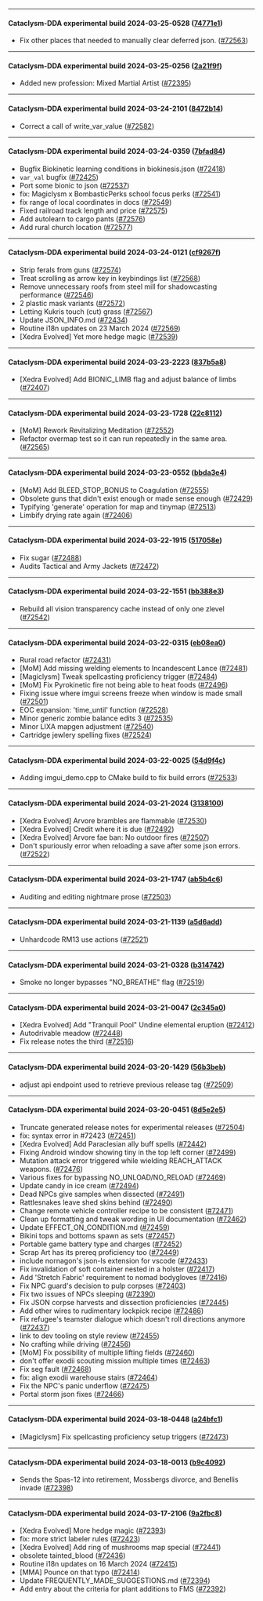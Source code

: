 
---

#### Cataclysm-DDA experimental build 2024-03-25-0528 ([74771e1](https://github.com/CleverRaven/Cataclysm-DDA/releases/tag/cdda-experimental-2024-03-25-0528))

* Fix other places that needed to manually clear deferred json. ([#72563](https://github.com/CleverRaven/Cataclysm-DDA/pull/72563))

---

#### Cataclysm-DDA experimental build 2024-03-25-0256 ([2a21f9f](https://github.com/CleverRaven/Cataclysm-DDA/releases/tag/cdda-experimental-2024-03-25-0256))

* Added new profession: Mixed Martial Artist ([#72395](https://github.com/CleverRaven/Cataclysm-DDA/pull/72395))

---

#### Cataclysm-DDA experimental build 2024-03-24-2101 ([8472b14](https://github.com/CleverRaven/Cataclysm-DDA/releases/tag/cdda-experimental-2024-03-24-2101))

* Correct a call of write_var_value ([#72582](https://github.com/CleverRaven/Cataclysm-DDA/pull/72582))

---

#### Cataclysm-DDA experimental build 2024-03-24-0359 ([7bfad84](https://github.com/CleverRaven/Cataclysm-DDA/releases/tag/cdda-experimental-2024-03-24-0359))

* Bugfix Biokinetic learning conditions in biokinesis.json ([#72418](https://github.com/CleverRaven/Cataclysm-DDA/pull/72418))
* `var_val` bugfix ([#72425](https://github.com/CleverRaven/Cataclysm-DDA/pull/72425))
* Port some bionic to json ([#72537](https://github.com/CleverRaven/Cataclysm-DDA/pull/72537))
* fix: Magiclysm x BombasticPerks school focus perks ([#72541](https://github.com/CleverRaven/Cataclysm-DDA/pull/72541))
* fix range of local coordinates in docs ([#72549](https://github.com/CleverRaven/Cataclysm-DDA/pull/72549))
* Fixed railroad track length and price ([#72575](https://github.com/CleverRaven/Cataclysm-DDA/pull/72575))
* Add autolearn to cargo pants ([#72576](https://github.com/CleverRaven/Cataclysm-DDA/pull/72576))
* Add rural church location ([#72577](https://github.com/CleverRaven/Cataclysm-DDA/pull/72577))

---

#### Cataclysm-DDA experimental build 2024-03-24-0121 ([cf9267f](https://github.com/CleverRaven/Cataclysm-DDA/releases/tag/cdda-experimental-2024-03-24-0121))

* Strip ferals from guns ([#72574](https://github.com/CleverRaven/Cataclysm-DDA/pull/72574))
* Treat scrolling as arrow key in keybindings list ([#72568](https://github.com/CleverRaven/Cataclysm-DDA/pull/72568))
* Remove unnecessary roofs from steel mill for shadowcasting performance ([#72546](https://github.com/CleverRaven/Cataclysm-DDA/pull/72546))
* 2 plastic mask variants ([#72572](https://github.com/CleverRaven/Cataclysm-DDA/pull/72572))
* Letting Kukris touch (cut) grass  ([#72567](https://github.com/CleverRaven/Cataclysm-DDA/pull/72567))
* Update JSON_INFO.md ([#72434](https://github.com/CleverRaven/Cataclysm-DDA/pull/72434))
* Routine i18n updates on 23 March 2024 ([#72569](https://github.com/CleverRaven/Cataclysm-DDA/pull/72569))
* [Xedra Evolved] Yet more hedge magic ([#72539](https://github.com/CleverRaven/Cataclysm-DDA/pull/72539))

---

#### Cataclysm-DDA experimental build 2024-03-23-2223 ([837b5a8](https://github.com/CleverRaven/Cataclysm-DDA/releases/tag/cdda-experimental-2024-03-23-2223))

* [Xedra Evolved] Add BIONIC_LIMB flag and adjust balance of limbs ([#72407](https://github.com/CleverRaven/Cataclysm-DDA/pull/72407))

---

#### Cataclysm-DDA experimental build 2024-03-23-1728 ([22c8112](https://github.com/CleverRaven/Cataclysm-DDA/releases/tag/cdda-experimental-2024-03-23-1728))

* [MoM] Rework Revitalizing Meditation ([#72552](https://github.com/CleverRaven/Cataclysm-DDA/pull/72552))
* Refactor overmap test so it can run repeatedly in the same area. ([#72565](https://github.com/CleverRaven/Cataclysm-DDA/pull/72565))

---

#### Cataclysm-DDA experimental build 2024-03-23-0552 ([bbda3e4](https://github.com/CleverRaven/Cataclysm-DDA/releases/tag/cdda-experimental-2024-03-23-0552))

* [MoM] Add BLEED_STOP_BONUS to Coagulation ([#72555](https://github.com/CleverRaven/Cataclysm-DDA/pull/72555))
* Obsolete guns that didn't exist enough or made sense enough  ([#72429](https://github.com/CleverRaven/Cataclysm-DDA/pull/72429))
* Typifying 'generate' operation for map and tinymap ([#72513](https://github.com/CleverRaven/Cataclysm-DDA/pull/72513))
* Limbify drying rate again ([#72406](https://github.com/CleverRaven/Cataclysm-DDA/pull/72406))

---

#### Cataclysm-DDA experimental build 2024-03-22-1915 ([517058e](https://github.com/CleverRaven/Cataclysm-DDA/releases/tag/cdda-experimental-2024-03-22-1915))

* Fix sugar ([#72488](https://github.com/CleverRaven/Cataclysm-DDA/pull/72488))
* Audits Tactical and Army Jackets ([#72472](https://github.com/CleverRaven/Cataclysm-DDA/pull/72472))

---

#### Cataclysm-DDA experimental build 2024-03-22-1551 ([bb388e3](https://github.com/CleverRaven/Cataclysm-DDA/releases/tag/cdda-experimental-2024-03-22-1551))

* Rebuild all vision transparency cache instead of only one zlevel ([#72542](https://github.com/CleverRaven/Cataclysm-DDA/pull/72542))

---

#### Cataclysm-DDA experimental build 2024-03-22-0315 ([eb08ea0](https://github.com/CleverRaven/Cataclysm-DDA/releases/tag/cdda-experimental-2024-03-22-0315))

* Rural road refactor ([#72431](https://github.com/CleverRaven/Cataclysm-DDA/pull/72431))
* [MoM] Add missing welding elements to Incandescent Lance ([#72481](https://github.com/CleverRaven/Cataclysm-DDA/pull/72481))
* [Magiclysm] Tweak spellcasting proficiency trigger ([#72484](https://github.com/CleverRaven/Cataclysm-DDA/pull/72484))
* [MoM] Fix Pyrokinetic fire not being able to heat foods ([#72496](https://github.com/CleverRaven/Cataclysm-DDA/pull/72496))
* Fixing issue where imgui screens freeze when window is made small ([#72501](https://github.com/CleverRaven/Cataclysm-DDA/pull/72501))
* EOC expansion: 'time_until' function ([#72528](https://github.com/CleverRaven/Cataclysm-DDA/pull/72528))
* Minor generic zombie balance edits 3 ([#72535](https://github.com/CleverRaven/Cataclysm-DDA/pull/72535))
* Minor LIXA mapgen adjustment ([#72540](https://github.com/CleverRaven/Cataclysm-DDA/pull/72540))
* Cartridge jewlery spelling fixes ([#72524](https://github.com/CleverRaven/Cataclysm-DDA/pull/72524))

---

#### Cataclysm-DDA experimental build 2024-03-22-0025 ([54d9f4c](https://github.com/CleverRaven/Cataclysm-DDA/releases/tag/cdda-experimental-2024-03-22-0025))

* Adding imgui_demo.cpp to CMake build to fix build errors ([#72533](https://github.com/CleverRaven/Cataclysm-DDA/pull/72533))

---

#### Cataclysm-DDA experimental build 2024-03-21-2024 ([3138100](https://github.com/CleverRaven/Cataclysm-DDA/releases/tag/cdda-experimental-2024-03-21-2024))

* [Xedra Evolved] Arvore brambles are flammable ([#72530](https://github.com/CleverRaven/Cataclysm-DDA/pull/72530))
* [Xedra Evolved]  Credit where it is due ([#72492](https://github.com/CleverRaven/Cataclysm-DDA/pull/72492))
* [Xedra Evolved] Arvore fae ban: No outdoor fires ([#72507](https://github.com/CleverRaven/Cataclysm-DDA/pull/72507))
* Don't spuriously error when reloading a save after some json errors. ([#72522](https://github.com/CleverRaven/Cataclysm-DDA/pull/72522))

---

#### Cataclysm-DDA experimental build 2024-03-21-1747 ([ab5b4c6](https://github.com/CleverRaven/Cataclysm-DDA/releases/tag/cdda-experimental-2024-03-21-1747))

* Auditing and editing nightmare prose ([#72503](https://github.com/CleverRaven/Cataclysm-DDA/pull/72503))

---

#### Cataclysm-DDA experimental build 2024-03-21-1139 ([a5d6add](https://github.com/CleverRaven/Cataclysm-DDA/releases/tag/cdda-experimental-2024-03-21-1139))

* Unhardcode RM13 use actions ([#72521](https://github.com/CleverRaven/Cataclysm-DDA/pull/72521))

---

#### Cataclysm-DDA experimental build 2024-03-21-0328 ([b314742](https://github.com/CleverRaven/Cataclysm-DDA/releases/tag/cdda-experimental-2024-03-21-0328))

* Smoke no longer bypasses "NO_BREATHE" flag ([#72519](https://github.com/CleverRaven/Cataclysm-DDA/pull/72519))

---

#### Cataclysm-DDA experimental build 2024-03-21-0047 ([2c345a0](https://github.com/CleverRaven/Cataclysm-DDA/releases/tag/cdda-experimental-2024-03-21-0047))

* [Xedra Evolved] Add "Tranquil Pool" Undine elemental eruption ([#72412](https://github.com/CleverRaven/Cataclysm-DDA/pull/72412))
* Autodrivable meadow ([#72448](https://github.com/CleverRaven/Cataclysm-DDA/pull/72448))
* Fix release notes the third ([#72516](https://github.com/CleverRaven/Cataclysm-DDA/pull/72516))

---

#### Cataclysm-DDA experimental build 2024-03-20-1429 ([56b3beb](https://github.com/CleverRaven/Cataclysm-DDA/releases/tag/cdda-experimental-2024-03-20-1429))

* adjust api endpoint used to retrieve previous release tag ([#72509](https://github.com/CleverRaven/Cataclysm-DDA/pull/72509))

---

#### Cataclysm-DDA experimental build 2024-03-20-0451 ([8d5e2e5](https://github.com/CleverRaven/Cataclysm-DDA/releases/tag/cdda-experimental-2024-03-20-0451))

* Truncate generated release notes for experimental releases ([#72504](https://github.com/CleverRaven/Cataclysm-DDA/pull/72504))
* fix: syntax error in #72423 ([#72451](https://github.com/CleverRaven/Cataclysm-DDA/pull/72451))
* [Xedra Evolved] Add Paraclesian ally buff spells ([#72442](https://github.com/CleverRaven/Cataclysm-DDA/pull/72442))
* Fixing Android window showing tiny in the top left corner ([#72499](https://github.com/CleverRaven/Cataclysm-DDA/pull/72499))
* Mutation attack error triggered while wielding REACH_ATTACK weapons. ([#72476](https://github.com/CleverRaven/Cataclysm-DDA/pull/72476))
* Various fixes for bypassing NO_UNLOAD/NO_RELOAD ([#72469](https://github.com/CleverRaven/Cataclysm-DDA/pull/72469))
* Update candy in ice cream ([#72494](https://github.com/CleverRaven/Cataclysm-DDA/pull/72494))
* Dead NPCs give samples when dissected ([#72491](https://github.com/CleverRaven/Cataclysm-DDA/pull/72491))
* Rattlesnakes leave shed skins behind ([#72490](https://github.com/CleverRaven/Cataclysm-DDA/pull/72490))
* Change remote vehicle controller recipe to be consistent ([#72471](https://github.com/CleverRaven/Cataclysm-DDA/pull/72471))
* Clean up formatting and tweak wording in UI documentation ([#72462](https://github.com/CleverRaven/Cataclysm-DDA/pull/72462))
* Update EFFECT_ON_CONDITION.md ([#72459](https://github.com/CleverRaven/Cataclysm-DDA/pull/72459))
* Bikini tops and bottoms spawn as sets ([#72457](https://github.com/CleverRaven/Cataclysm-DDA/pull/72457))
* Portable game battery type and charges ([#72452](https://github.com/CleverRaven/Cataclysm-DDA/pull/72452))
* Scrap Art has its prereq proficiency too ([#72449](https://github.com/CleverRaven/Cataclysm-DDA/pull/72449))
* include nornagon's json-ls extension for vscode ([#72433](https://github.com/CleverRaven/Cataclysm-DDA/pull/72433))
* Fix invalidation of soft container nested in a holster ([#72417](https://github.com/CleverRaven/Cataclysm-DDA/pull/72417))
* Add 'Stretch Fabric' requirement to nomad bodygloves ([#72416](https://github.com/CleverRaven/Cataclysm-DDA/pull/72416))
* Fix NPC guard's decision to pulp corpses ([#72403](https://github.com/CleverRaven/Cataclysm-DDA/pull/72403))
* Fix two issues of NPCs sleeping ([#72390](https://github.com/CleverRaven/Cataclysm-DDA/pull/72390))
* Fix JSON corpse harvests and dissection proficiencies ([#72445](https://github.com/CleverRaven/Cataclysm-DDA/pull/72445))
* Add other wires to rudimentary lockpick recipe ([#72486](https://github.com/CleverRaven/Cataclysm-DDA/pull/72486))
* Fix refugee's teamster dialogue which doesn't roll directions anymore ([#72437](https://github.com/CleverRaven/Cataclysm-DDA/pull/72437))
* link to dev tooling on style review ([#72455](https://github.com/CleverRaven/Cataclysm-DDA/pull/72455))
* No crafting while driving ([#72456](https://github.com/CleverRaven/Cataclysm-DDA/pull/72456))
* [MoM] Fix possibility of multiple lifting fields ([#72460](https://github.com/CleverRaven/Cataclysm-DDA/pull/72460))
* don't offer exodii scouting mission multiple times ([#72463](https://github.com/CleverRaven/Cataclysm-DDA/pull/72463))
* Fix seg fault ([#72468](https://github.com/CleverRaven/Cataclysm-DDA/pull/72468))
* fix: align exodii warehouse stairs ([#72464](https://github.com/CleverRaven/Cataclysm-DDA/pull/72464))
* Fix the NPC's panic underflow ([#72475](https://github.com/CleverRaven/Cataclysm-DDA/pull/72475))
* Portal storm json fixes ([#72466](https://github.com/CleverRaven/Cataclysm-DDA/pull/72466))

---

#### Cataclysm-DDA experimental build 2024-03-18-0448 ([a24bfc1](https://github.com/CleverRaven/Cataclysm-DDA/releases/tag/cdda-experimental-2024-03-18-0448))

* [Magiclysm] Fix spellcasting proficiency setup triggers ([#72473](https://github.com/CleverRaven/Cataclysm-DDA/pull/72473))

---

#### Cataclysm-DDA experimental build 2024-03-18-0013 ([b9c4092](https://github.com/CleverRaven/Cataclysm-DDA/releases/tag/cdda-experimental-2024-03-18-0013))

* Sends the Spas-12 into retirement, Mossbergs divorce, and Benellis invade ([#72398](https://github.com/CleverRaven/Cataclysm-DDA/pull/72398))

---

#### Cataclysm-DDA experimental build 2024-03-17-2106 ([9a2fbc8](https://github.com/CleverRaven/Cataclysm-DDA/releases/tag/cdda-experimental-2024-03-17-2106))

* [Xedra Evolved] More hedge magic ([#72393](https://github.com/CleverRaven/Cataclysm-DDA/pull/72393))
* fix: more strict labeler rules ([#72423](https://github.com/CleverRaven/Cataclysm-DDA/pull/72423))
* [Xedra Evolved] Add ring of mushrooms map special ([#72441](https://github.com/CleverRaven/Cataclysm-DDA/pull/72441))
* obsolete tainted_blood ([#72436](https://github.com/CleverRaven/Cataclysm-DDA/pull/72436))
* Routine i18n updates on 16 March 2024 ([#72415](https://github.com/CleverRaven/Cataclysm-DDA/pull/72415))
* [MMA] Pounce on that typo ([#72414](https://github.com/CleverRaven/Cataclysm-DDA/pull/72414))
* Update FREQUENTLY_MADE_SUGGESTIONS.md ([#72394](https://github.com/CleverRaven/Cataclysm-DDA/pull/72394))
* Add entry about the criteria for plant additions to FMS ([#72392](https://github.com/CleverRaven/Cataclysm-DDA/pull/72392))
